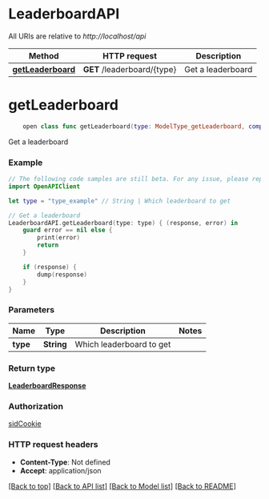 # LeaderboardAPI

All URIs are relative to *http://localhost/api*

Method | HTTP request | Description
------------- | ------------- | -------------
[**getLeaderboard**](LeaderboardAPI.md#getleaderboard) | **GET** /leaderboard/{type} | Get a leaderboard


# **getLeaderboard**
```swift
    open class func getLeaderboard(type: ModelType_getLeaderboard, completion: @escaping (_ data: LeaderboardResponse?, _ error: Error?) -> Void)
```

Get a leaderboard

### Example 
```swift
// The following code samples are still beta. For any issue, please report via http://github.com/OpenAPITools/openapi-generator/issues/new
import OpenAPIClient

let type = "type_example" // String | Which leaderboard to get

// Get a leaderboard
LeaderboardAPI.getLeaderboard(type: type) { (response, error) in
    guard error == nil else {
        print(error)
        return
    }

    if (response) {
        dump(response)
    }
}
```

### Parameters

Name | Type | Description  | Notes
------------- | ------------- | ------------- | -------------
 **type** | **String** | Which leaderboard to get | 

### Return type

[**LeaderboardResponse**](LeaderboardResponse.md)

### Authorization

[sidCookie](../README.md#sidCookie)

### HTTP request headers

 - **Content-Type**: Not defined
 - **Accept**: application/json

[[Back to top]](#) [[Back to API list]](../README.md#documentation-for-api-endpoints) [[Back to Model list]](../README.md#documentation-for-models) [[Back to README]](../README.md)

